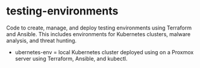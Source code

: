 # testing-environments
Code to create, manage, and deploy testing environments using Terraform and Ansible. This includes environments for Kubernetes clusters, malware analysis, and threat hunting.

- <bold>ubernetes-env</bold> = local Kubernetes cluster deployed using on a Proxmox server using Terraform, Ansible, and kubectl.
